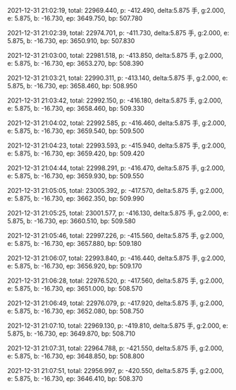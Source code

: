 2021-12-31 21:02:19, total: 22969.440, p: -412.490, delta:5.875 手, g:2.000, e: 5.875, b: -16.730, ep: 3649.750, bp: 507.780

2021-12-31 21:02:39, total: 22974.701, p: -411.730, delta:5.875 手, g:2.000, e: 5.875, b: -16.730, ep: 3650.910, bp: 507.830

2021-12-31 21:03:00, total: 22981.518, p: -413.850, delta:5.875 手, g:2.000, e: 5.875, b: -16.730, ep: 3653.270, bp: 508.390

2021-12-31 21:03:21, total: 22990.311, p: -413.140, delta:5.875 手, g:2.000, e: 5.875, b: -16.730, ep: 3658.460, bp: 508.950

2021-12-31 21:03:42, total: 22992.150, p: -416.180, delta:5.875 手, g:2.000, e: 5.875, b: -16.730, ep: 3658.460, bp: 509.330

2021-12-31 21:04:02, total: 22992.585, p: -416.460, delta:5.875 手, g:2.000, e: 5.875, b: -16.730, ep: 3659.540, bp: 509.500

2021-12-31 21:04:23, total: 22993.593, p: -415.940, delta:5.875 手, g:2.000, e: 5.875, b: -16.730, ep: 3659.420, bp: 509.420

2021-12-31 21:04:44, total: 22998.291, p: -416.470, delta:5.875 手, g:2.000, e: 5.875, b: -16.730, ep: 3659.930, bp: 509.550

2021-12-31 21:05:05, total: 23005.392, p: -417.570, delta:5.875 手, g:2.000, e: 5.875, b: -16.730, ep: 3662.350, bp: 509.990

2021-12-31 21:05:25, total: 23001.577, p: -416.130, delta:5.875 手, g:2.000, e: 5.875, b: -16.730, ep: 3660.510, bp: 509.580

2021-12-31 21:05:46, total: 22997.226, p: -415.560, delta:5.875 手, g:2.000, e: 5.875, b: -16.730, ep: 3657.880, bp: 509.180

2021-12-31 21:06:07, total: 22993.840, p: -416.440, delta:5.875 手, g:2.000, e: 5.875, b: -16.730, ep: 3656.920, bp: 509.170

2021-12-31 21:06:28, total: 22976.520, p: -417.560, delta:5.875 手, g:2.000, e: 5.875, b: -16.730, ep: 3651.000, bp: 508.570

2021-12-31 21:06:49, total: 22976.079, p: -417.920, delta:5.875 手, g:2.000, e: 5.875, b: -16.730, ep: 3652.080, bp: 508.750

2021-12-31 21:07:10, total: 22969.130, p: -419.810, delta:5.875 手, g:2.000, e: 5.875, b: -16.730, ep: 3649.870, bp: 508.710

2021-12-31 21:07:31, total: 22964.788, p: -421.550, delta:5.875 手, g:2.000, e: 5.875, b: -16.730, ep: 3648.850, bp: 508.800

2021-12-31 21:07:51, total: 22956.997, p: -420.550, delta:5.875 手, g:2.000, e: 5.875, b: -16.730, ep: 3646.410, bp: 508.370